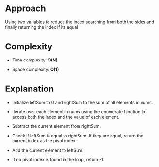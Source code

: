 # Approach

Using two variables to reduce the index searching from both the sides and finally returning the index if its equal
# Complexity

- Time complexity: **O(N)**

- Space complexity: **O(1)**

# Explanation

- Initialize leftSum to 0 and rightSum to the sum of all elements in nums.

- Iterate over each element in nums using the enumerate function to access both the index and the value of each element.

- Subtract the current element from rightSum.

- Check if leftSum is equal to rightSum. If they are equal, return the current index as the pivot index.

- Add the current element to leftSum.

- If no pivot index is found in the loop, return -1.
